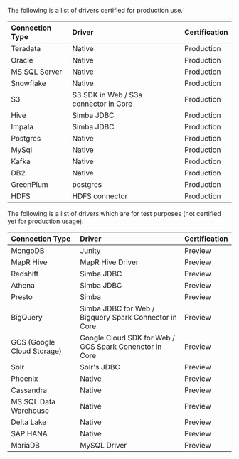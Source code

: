 The following is a list of drivers certified for production use.

| Connection Type | Driver | Certification |
|:--------------- |:------ |:------------- |
| Teradata | Native | Production |
| Oracle | Native | Production |
| MS SQL Server | Native | Production |
| Snowflake | Native | Production |
| S3 | S3 SDK in Web / S3a connector in Core | Production |
| Hive | Simba JDBC | Production |
| Impala | Simba JDBC | Production |
| Postgres | Native | Production |
| MySql | Native | Production |
| Kafka | Native | Production |
| DB2 | Native | Production |
| GreenPlum | postgres | Production |
| HDFS | HDFS connector | Production |

The following is a list of drivers which are for test purposes (not certified yet for production usage).

| Connection Type | Driver | Certification |
|:--------------- |:------ |:------------- |
| MongoDB | Junity | Preview |
| MapR Hive | MapR Hive Driver | Preview |
| Redshift | Simba JDBC | Preview |
| Athena | Simba JDBC | Preview |
| Presto | Simba | Preview |
| BigQuery | Simba JDBC for Web / Bigquery Spark Connector in Core | Preview |
| GCS (Google Cloud Storage)| Google Cloud SDK for Web / GCS Spark Conenctor in Core | Preview |
| Solr | Solr's JDBC | Preview |
| Phoenix | Native | Preview |
| Cassandra | Native | Preview |
| MS SQL Data Warehouse | Native | Preview |
| Delta Lake | Native | Preview |
| SAP HANA | Native | Preview |
| MariaDB | MySQL Driver | Preview |
